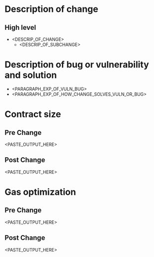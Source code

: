 
<!---
No need to add special tag
src/ & non src/ changes you need the following (that apply):
-->
# Description of change
## High level
* <DESCRIP_OF_CHANGE>
  * <DESCRIP_OF_SUBCHANGE>

<!---
Add the `Status: Needs Auditor Approval` tags
CHANGES IN /SRC DIR:
- renaming (not retyping or resizing) of variables & methods
- reordering and moving of functions in files
- lite moving of functions accross files
- comments

src/ changes you need the following (that apply):
-->

# Description of bug or vulnerability and solution
* <PARAGRAPH_EXP_OF_VULN_BUG>
* <PARAGRAPH_EXP_OF_HOW_CHANGE_SOLVES_VULN_OR_BUG>

# Contract size
## Pre Change
<PASTE_OUTPUT_HERE>
## Post Change
<PASTE_OUTPUT_HERE>

# Gas optimization
## Pre Change
<PASTE_OUTPUT_HERE>
## Post Change
<PASTE_OUTPUT_HERE>

